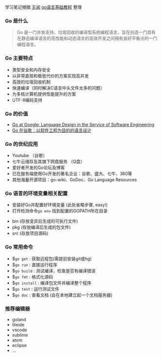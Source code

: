 学习笔记根据 [无闻](https://github.com/Unknwon) [go语言基础教程](https://github.com/Unknwon/go-fundamental-programming) 整理


### __Go 是什么__

> Go 是一门并发支持、垃圾回收的编译型系统编程语言，旨在创造一门具有在静态编译语言的高性能和动态语言的高效开发之间拥有良好平衡点的一门编程语言。

### __Go 主要特点__

- 类型安全和内存安全
- 以非常直观和极低代价的方案实现高并发
- 高效的垃圾回收机制
- 快速编译（同时解决C语言中头文件太多的问题）
- 为多核计算机提供性能提升的方案
- UTF-8编码支持

### __Go 的价值__
- [Go at Google: Language Design in the Service of Software Engineering](https://talks.golang.org/2012/splash.article)
- [Go 在谷歌：以软件工程为目的的语言设计](http://studygolang.com/resources/69)

### __Go 的世纪应用__
- Youtube （谷歌）
- 七牛云储存及其旗下网盘服务 （Q盘）
- 爱好者开发的Go论坛及博客
- 已在服务端使用Go开发的著名企业：谷歌、盛大、七牛、360等
- 其他海量开源项目：go-wiki、GoDoc、Go Language Resources

### __Go 语言的环境变量相关配置__
- 安装好Go并配置好环境变量 (此处省略步骤, easy!)
- 打开检测命令`go env` 找到配置的GOPATH所在目录
 * bin (存放变异后生成的可执行文件)
 * pkg (存放编译后生成的包文件)
 * src (存放项目源码)

### __Go 常用命令__
- $`go get`     : 获取远程包(需提前安装git或hg)
- $`go run`     : 直接运行程序
- $`go build`   : 测试编译，检查是否有编译错误
- $`go fmt`     : 格式化源码
- $`go install` : 编译包文件并编译整个程序
- $`go test`    : 运行测试文件
- $`go doc`     : 查看文档 (会在本地建立起一个文档服务器)

### __推荐编辑器__
- goland
- liteide
- vscode
- sublime
- atom
- eclipse
- ...